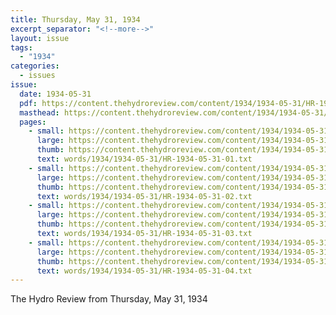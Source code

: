 ```yaml
---
title: Thursday, May 31, 1934
excerpt_separator: "<!--more-->"
layout: issue
tags:
  - "1934"
categories:
  - issues
issue:
  date: 1934-05-31
  pdf: https://content.thehydroreview.com/content/1934/1934-05-31/HR-1934-05-31.pdf
  masthead: https://content.thehydroreview.com/content/1934/1934-05-31/masthead/HR-1934-05-31.jpg
  pages:
    - small: https://content.thehydroreview.com/content/1934/1934-05-31/small/HR-1934-05-31-01.jpg
      large: https://content.thehydroreview.com/content/1934/1934-05-31/large/HR-1934-05-31-01.jpg
      thumb: https://content.thehydroreview.com/content/1934/1934-05-31/thumbnails/HR-1934-05-31-01.jpg
      text: words/1934/1934-05-31/HR-1934-05-31-01.txt
    - small: https://content.thehydroreview.com/content/1934/1934-05-31/small/HR-1934-05-31-02.jpg
      large: https://content.thehydroreview.com/content/1934/1934-05-31/large/HR-1934-05-31-02.jpg
      thumb: https://content.thehydroreview.com/content/1934/1934-05-31/thumbnails/HR-1934-05-31-02.jpg
      text: words/1934/1934-05-31/HR-1934-05-31-02.txt
    - small: https://content.thehydroreview.com/content/1934/1934-05-31/small/HR-1934-05-31-03.jpg
      large: https://content.thehydroreview.com/content/1934/1934-05-31/large/HR-1934-05-31-03.jpg
      thumb: https://content.thehydroreview.com/content/1934/1934-05-31/thumbnails/HR-1934-05-31-03.jpg
      text: words/1934/1934-05-31/HR-1934-05-31-03.txt
    - small: https://content.thehydroreview.com/content/1934/1934-05-31/small/HR-1934-05-31-04.jpg
      large: https://content.thehydroreview.com/content/1934/1934-05-31/large/HR-1934-05-31-04.jpg
      thumb: https://content.thehydroreview.com/content/1934/1934-05-31/thumbnails/HR-1934-05-31-04.jpg
      text: words/1934/1934-05-31/HR-1934-05-31-04.txt
---
```


The Hydro Review from Thursday, May 31, 1934

<!--more-->

